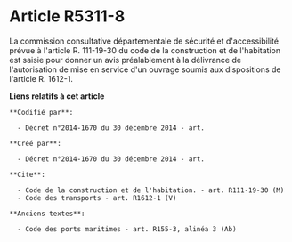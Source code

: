 # Article R5311-8

La commission consultative départementale de sécurité et d'accessibilité prévue à l'article R. 111-19-30 du code de la
construction et de l'habitation est saisie pour donner un avis préalablement à la délivrance de l'autorisation de mise en
service d'un ouvrage soumis aux dispositions de l'article R. 1612-1.

**Liens relatifs à cet article**

	**Codifié par**:

	  - Décret n°2014-1670 du 30 décembre 2014 - art.

	**Créé par**:

	  - Décret n°2014-1670 du 30 décembre 2014 - art.

	**Cite**:

	  - Code de la construction et de l'habitation. - art. R111-19-30 (M)
	  - Code des transports - art. R1612-1 (V)

	**Anciens textes**:

	  - Code des ports maritimes - art. R155-3, alinéa 3 (Ab)
